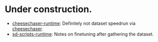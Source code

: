 # Under construction. #

- [cheesechaser-runtime](./cheesechaser-runtime): Definitely not dataset speedrun via [cheesechaser](https://github.com/deepghs/cheesechaser).
- [sd-scripts-runtime](./sd-scripts-runtime): Notes on finetuning after gathering the dataset.